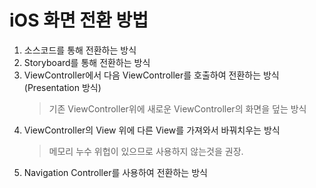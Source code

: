 # iOS 화면 전환 방법
1. 소스코드를 통해 전환하는 방식
2. Storyboard를 통해 전환하는 방식
3. ViewController에서 다음 ViewController를 호출하여 전환하는 방식(Presentation 방식)
   > 기존 ViewController위에 새로운 ViewController의 화면을 덮는 방식  
4. ViewController의 View 위에 다른 View를 가져와서 바꿔치우는 방식
   > 메모리 누수 위헙이 있으므로 사용하지 않는것을 권장.   
5. Navigation Controller를 사용하여 전환하는 방식
